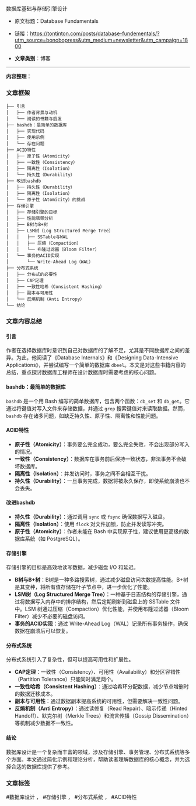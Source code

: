 数据库基础与存储引擎设计  
  - 原文标题：Database Fundamentals  
  - 链接：https://tontinton.com/posts/database-fundementals/?utm_source=bonobopress&utm_medium=newsletter&utm_campaign=1800  

- **文章类别**：博客  

---

**内容整理**：  

### 文章框架  
```
├── 引言
│   ├── 作者背景与动机
│   └── 阅读的书籍与启发
├── bashdb：最简单的数据库
│   ├── 实现代码
│   ├── 使用示例
│   └── 存在问题
├── ACID特性
│   ├── 原子性（Atomicity）
│   ├── 一致性（Consistency）
│   ├── 隔离性（Isolation）
│   └── 持久性（Durability）
├── 改进bashdb
│   ├── 持久性（Durability）
│   ├── 隔离性（Isolation）
│   └── 原子性（Atomicity）的挑战
├── 存储引擎
│   ├── 存储引擎的目标
│   ├── 性能瓶颈分析
│   ├── B树与B+树
│   ├── LSM树（Log Structured Merge Tree）
│   │   ├── SSTable与WAL
│   │   ├── 压缩（Compaction）
│   │   └── 布隆过滤器（Bloom Filter）
│   └── 事务的ACID实现
│       └── Write-Ahead Log（WAL）
├── 分布式系统
│   ├── 分布式的必要性
│   ├── CAP定理
│   ├── 一致性哈希（Consistent Hashing）
│   ├── 副本与可用性
│   └── 反熵机制（Anti Entropy）
└── 结论
```

### 文章内容总结

#### 引言  
作者在选择数据库时意识到自己对数据库的了解不足，尤其是不同数据库之间的差异。为此，他阅读了《Database Internals》和《Designing Data-Intensive Applications》，并尝试编写一个简单的数据库 `dbeel`。本文是对这些书籍内容的总结，重点探讨数据库工程师在设计数据库时需要考虑的核心问题。

#### bashdb：最简单的数据库  
`bashdb` 是一个用 Bash 编写的简单数据库，包含两个函数：`db_set` 和 `db_get`。它通过将键值对写入文件来存储数据，并通过 `grep` 搜索键值对来读取数据。然而，`bashdb` 存在诸多问题，如缺乏持久性、原子性、隔离性和性能问题。

#### ACID特性  
- **原子性（Atomicity）**：事务要么完全成功，要么完全失败，不会出现部分写入的情况。  
- **一致性（Consistency）**：数据库在事务前后保持一致状态，非法事务不会破坏数据库。  
- **隔离性（Isolation）**：并发访问时，事务之间不会相互干扰。  
- **持久性（Durability）**：一旦事务完成，数据将被永久保存，即使系统崩溃也不会丢失。

#### 改进bashdb  
- **持久性（Durability）**：通过调用 `sync` 或 `fsync` 确保数据写入磁盘。  
- **隔离性（Isolation）**：使用 `flock` 对文件加锁，防止并发读写冲突。  
- **原子性（Atomicity）**：作者未能在 Bash 中实现原子性，建议使用更高级的数据库系统（如 PostgreSQL）。

#### 存储引擎  
存储引擎的目标是高效地读写数据，减少磁盘 I/O 和延迟。  
- **B树与B+树**：B树是一种多路搜索树，通过减少磁盘访问次数提高性能。B+树是其变种，将所有值存储在叶子节点中，进一步优化了性能。  
- **LSM树（Log Structured Merge Tree）**：一种基于日志结构的存储引擎，通过将数据写入内存中的排序结构，然后定期刷新到磁盘上的 SSTable 文件中。LSM 树通过压缩（Compaction）优化性能，并使用布隆过滤器（Bloom Filter）减少不必要的磁盘访问。  
- **事务的ACID实现**：通过 Write-Ahead Log（WAL）记录所有事务操作，确保数据在崩溃后可以恢复。

#### 分布式系统  
分布式系统引入了复杂性，但可以提高可用性和扩展性。  
- **CAP定理**：一致性（Consistency）、可用性（Availability）和分区容错性（Partition Tolerance）只能同时满足两个。  
- **一致性哈希（Consistent Hashing）**：通过哈希环分配数据，减少节点增删时的数据迁移成本。  
- **副本与可用性**：通过数据副本提高系统的可用性，但需要解决一致性问题。  
- **反熵机制（Anti Entropy）**：通过读修复（Read Repair）、暗示传递（Hinted Handoff）、默克尔树（Merkle Trees）和流言传播（Gossip Dissemination）等机制减少数据不一致性。

#### 结论  
数据库设计是一个复杂而丰富的领域，涉及存储引擎、事务管理、分布式系统等多个方面。本文通过简化示例和理论分析，帮助读者理解数据库的核心概念，并为选择合适的数据库提供了参考。

### 文章标签  
#数据库设计 ， #存储引擎 ， #分布式系统 ， #ACID特性